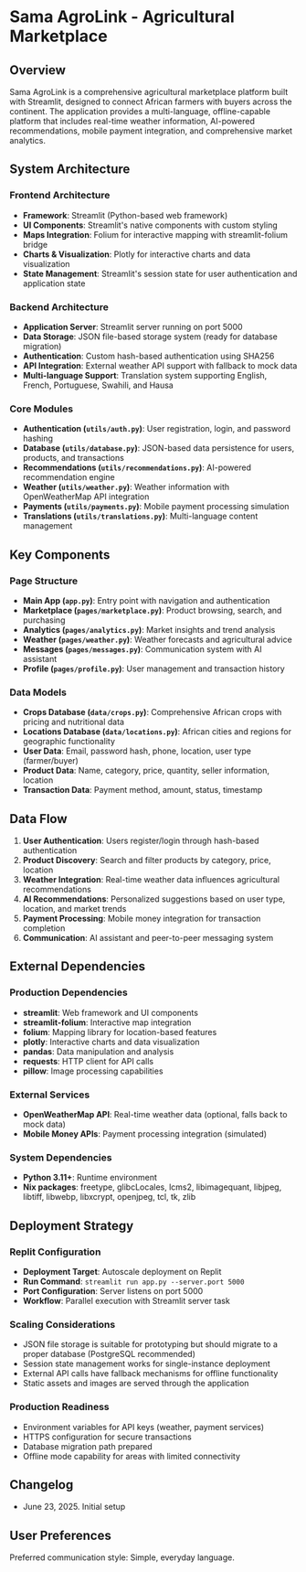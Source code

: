 # Sama AgroLink - Agricultural Marketplace

## Overview

Sama AgroLink is a comprehensive agricultural marketplace platform built with Streamlit, designed to connect African farmers with buyers across the continent. The application provides a multi-language, offline-capable platform that includes real-time weather information, AI-powered recommendations, mobile payment integration, and comprehensive market analytics.

## System Architecture

### Frontend Architecture
- **Framework**: Streamlit (Python-based web framework)
- **UI Components**: Streamlit's native components with custom styling
- **Maps Integration**: Folium for interactive mapping with streamlit-folium bridge
- **Charts & Visualization**: Plotly for interactive charts and data visualization
- **State Management**: Streamlit's session state for user authentication and application state

### Backend Architecture
- **Application Server**: Streamlit server running on port 5000
- **Data Storage**: JSON file-based storage system (ready for database migration)
- **Authentication**: Custom hash-based authentication using SHA256
- **API Integration**: External weather API support with fallback to mock data
- **Multi-language Support**: Translation system supporting English, French, Portuguese, Swahili, and Hausa

### Core Modules
- **Authentication (`utils/auth.py`)**: User registration, login, and password hashing
- **Database (`utils/database.py`)**: JSON-based data persistence for users, products, and transactions
- **Recommendations (`utils/recommendations.py`)**: AI-powered recommendation engine
- **Weather (`utils/weather.py`)**: Weather information with OpenWeatherMap API integration
- **Payments (`utils/payments.py`)**: Mobile payment processing simulation
- **Translations (`utils/translations.py`)**: Multi-language content management

## Key Components

### Page Structure
- **Main App (`app.py`)**: Entry point with navigation and authentication
- **Marketplace (`pages/marketplace.py`)**: Product browsing, search, and purchasing
- **Analytics (`pages/analytics.py`)**: Market insights and trend analysis
- **Weather (`pages/weather.py`)**: Weather forecasts and agricultural advice
- **Messages (`pages/messages.py`)**: Communication system with AI assistant
- **Profile (`pages/profile.py`)**: User management and transaction history

### Data Models
- **Crops Database (`data/crops.py`)**: Comprehensive African crops with pricing and nutritional data
- **Locations Database (`data/locations.py`)**: African cities and regions for geographic functionality
- **User Data**: Email, password hash, phone, location, user type (farmer/buyer)
- **Product Data**: Name, category, price, quantity, seller information, location
- **Transaction Data**: Payment method, amount, status, timestamp

## Data Flow

1. **User Authentication**: Users register/login through hash-based authentication
2. **Product Discovery**: Search and filter products by category, price, location
3. **Weather Integration**: Real-time weather data influences agricultural recommendations
4. **AI Recommendations**: Personalized suggestions based on user type, location, and market trends
5. **Payment Processing**: Mobile money integration for transaction completion
6. **Communication**: AI assistant and peer-to-peer messaging system

## External Dependencies

### Production Dependencies
- **streamlit**: Web framework and UI components
- **streamlit-folium**: Interactive map integration
- **folium**: Mapping library for location-based features
- **plotly**: Interactive charts and data visualization
- **pandas**: Data manipulation and analysis
- **requests**: HTTP client for API calls
- **pillow**: Image processing capabilities

### External Services
- **OpenWeatherMap API**: Real-time weather data (optional, falls back to mock data)
- **Mobile Money APIs**: Payment processing integration (simulated)

### System Dependencies
- **Python 3.11+**: Runtime environment
- **Nix packages**: freetype, glibcLocales, lcms2, libimagequant, libjpeg, libtiff, libwebp, libxcrypt, openjpeg, tcl, tk, zlib

## Deployment Strategy

### Replit Configuration
- **Deployment Target**: Autoscale deployment on Replit
- **Run Command**: `streamlit run app.py --server.port 5000`
- **Port Configuration**: Server listens on port 5000
- **Workflow**: Parallel execution with Streamlit server task

### Scaling Considerations
- JSON file storage is suitable for prototyping but should migrate to a proper database (PostgreSQL recommended)
- Session state management works for single-instance deployment
- External API calls have fallback mechanisms for offline functionality
- Static assets and images are served through the application

### Production Readiness
- Environment variables for API keys (weather, payment services)
- HTTPS configuration for secure transactions
- Database migration path prepared
- Offline mode capability for areas with limited connectivity

## Changelog

- June 23, 2025. Initial setup

## User Preferences

Preferred communication style: Simple, everyday language.
